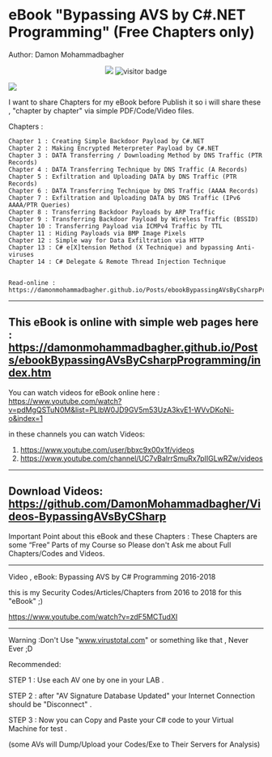 #  eBook "Bypassing AVS by C#.NET Programming" (Free Chapters only)

Author: Damon Mohammadbagher

<p align="center">
    <a href="https://hits.seeyoufarm.com"><img src="https://hits.seeyoufarm.com/api/count/incr/badge.svg?url=https%3A%2F%2Fgithub.com%2FDamonMohammadbgher%2FeBook-BypassingAVsByCSharp%2Fhit-counter"/></a>
 <img src="https://visitor-badge.laobi.icu/badge?page_id=DamonMohammadbgher.eBook-BypassingAVsByCSharp" alt="visitor badge">
</p>

![](https://raw.githubusercontent.com/DamonMohammadbagher/eBook-BypassingAVsByCSharp/master/img/avx3.png)

I want to share Chapters for my eBook before Publish it so i will share these , "chapter by chapter" via simple PDF/Code/Video files.

Chapters :

    Chapter 1 : Creating Simple Backdoor Payload by C#.NET
    Chapter 2 : Making Encrypted Meterpreter Payload by C#.NET
    Chapter 3 : DATA Transferring / Downloading Method by DNS Traffic (PTR Records)
    Chapter 4 : DATA Transferring Technique by DNS Traffic (A Records)
    Chapter 5 : Exfiltration and Uploading DATA by DNS Traffic (PTR Records)
    Chapter 6 : DATA Transferring Technique by DNS Traffic (AAAA Records)
    Chapter 7 : Exfiltration and Uploading DATA by DNS Traffic (IPv6 AAAA/PTR Queries)
    Chapter 8 : Transferring Backdoor Payloads by ARP Traffic
    Chapter 9 : Transferring Backdoor Payload by Wireless Traffic (BSSID)
    Chapter 10 : Transferring Payload via ICMPv4 Traffic by TTL
    Chapter 11 : Hiding Payloads via BMP Image Pixels 
    Chapter 12 : Simple way for Data Exfiltration via HTTP
    Chapter 13 : C# e[X]tension Method (X Technique) and bypassing Anti-viruses
    Chapter 14 : C# Delegate & Remote Thread Injection Technique

    
    Read-online : https://damonmohammadbagher.github.io/Posts/ebookBypassingAVsByCsharpProgramming/index.htm 

----------   
This eBook is online with simple web pages here : https://damonmohammadbagher.github.io/Posts/ebookBypassingAVsByCsharpProgramming/index.htm 
----------
You can watch videos for eBook online here : https://www.youtube.com/watch?v=pdMgQSTuN0M&list=PLlbW0JD9GV5m53UzA3kvE1-WVvDKoNi-o&index=1

in these channels you can watch Videos:
1. https://www.youtube.com/user/bbxc9x00x1f/videos
2. https://www.youtube.com/channel/UC7vBalrrSmuRx7pIIGLwRZw/videos
----------
Download Videos: https://github.com/DamonMohammadbagher/Videos-BypassingAVsByCSharp
----------

    
Important Point about this eBook and these Chapters : These Chapters are some “Free” Parts of my Course so Please don't Ask me about Full Chapters/Codes and Videos.

  ----------------------      

   Video , eBook: Bypassing AVS by C# Programming 2016-2018

   this is my Security Codes/Articles/Chapters from 2016 to 2018 for this "eBook" ;)

   https://www.youtube.com/watch?v=zdF5MCTudXI
     
        
  ----------------------      
        
        
Warning :Don't Use "www.virustotal.com" or something like that , Never Ever ;D

Recommended:

STEP 1 : Use each AV one by one in your LAB .

STEP 2 : after "AV Signature Database Updated" your Internet Connection should be "Disconnect" .

STEP 3 : Now you can Copy and Paste your C# code to your Virtual Machine for test .

(some AVs will Dump/Upload your Codes/Exe to Their Servers for Analysis)


    
